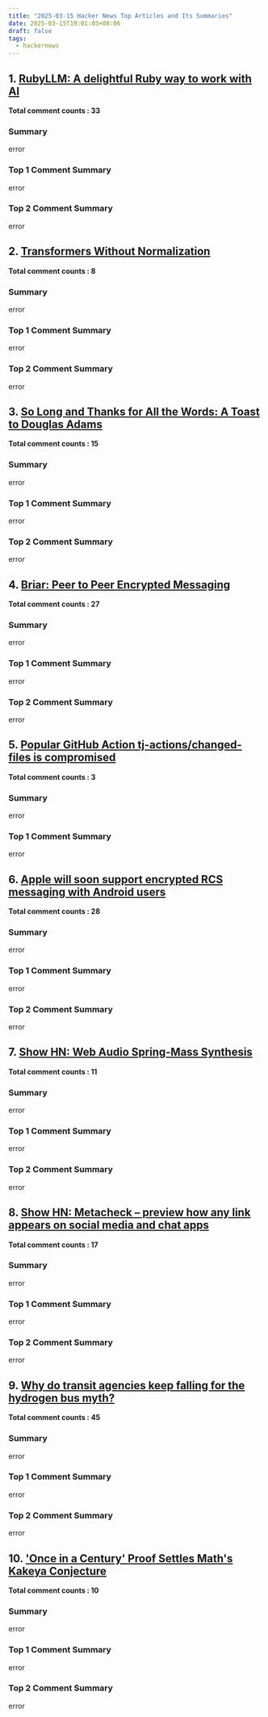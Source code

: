 ```yaml
---
title: "2025-03-15 Hacker News Top Articles and Its Summaries"
date: 2025-03-15T19:01:03+08:06
draft: false
tags:
  - hackernews
---
```


## 1. [RubyLLM: A delightful Ruby way to work with AI](https://news.ycombinator.com/item?id=43331847)

**Total comment counts : 33**

### Summary

 error

### Top 1 Comment Summary

 error

### Top 2 Comment Summary

 error

## 2. [Transformers Without Normalization](https://news.ycombinator.com/item?id=43369633)

**Total comment counts : 8**

### Summary

 error

### Top 1 Comment Summary

 error

### Top 2 Comment Summary

 error

## 3. [So Long and Thanks for All the Words: A Toast to Douglas Adams](https://news.ycombinator.com/item?id=43331706)

**Total comment counts : 15**

### Summary

 error

### Top 1 Comment Summary

 error

### Top 2 Comment Summary

 error

## 4. [Briar: Peer to Peer Encrypted Messaging](https://news.ycombinator.com/item?id=43363031)

**Total comment counts : 27**

### Summary

 error

### Top 1 Comment Summary

 error

### Top 2 Comment Summary

 error

## 5. [Popular GitHub Action tj-actions/changed-files is compromised](https://news.ycombinator.com/item?id=43368870)

**Total comment counts : 3**

### Summary

 error

### Top 1 Comment Summary

 error

## 6. [Apple will soon support encrypted RCS messaging with Android users](https://news.ycombinator.com/item?id=43361822)

**Total comment counts : 28**

### Summary

 error

### Top 1 Comment Summary

 error

### Top 2 Comment Summary

 error

## 7. [Show HN: Web Audio Spring-Mass Synthesis](https://news.ycombinator.com/item?id=43367482)

**Total comment counts : 11**

### Summary

 error

### Top 1 Comment Summary

 error

### Top 2 Comment Summary

 error

## 8. [Show HN: Metacheck – preview how any link appears on social media and chat apps](https://news.ycombinator.com/item?id=43336892)

**Total comment counts : 17**

### Summary

 error

### Top 1 Comment Summary

 error

### Top 2 Comment Summary

 error

## 9. [Why do transit agencies keep falling for the hydrogen bus myth?](https://news.ycombinator.com/item?id=43363293)

**Total comment counts : 45**

### Summary

 error

### Top 1 Comment Summary

 error

### Top 2 Comment Summary

 error

## 10. ['Once in a Century' Proof Settles Math's Kakeya Conjecture](https://news.ycombinator.com/item?id=43368365)

**Total comment counts : 10**

### Summary

 error

### Top 1 Comment Summary

 error

### Top 2 Comment Summary

 error

